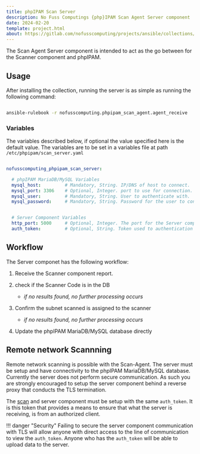 ```yaml
---
title: phpIPAM Scan Server
description: No Fuss Computings {php}IPAM Scan Agent Server component
date: 2024-02-20
template: project.html
about: https://gitlab.com/nofusscomputing/projects/ansible/collections/phpipam_scan_agent
---
```


The Scan Agent Server component is intended to act as the go between for the Scanner component and phpIPAM.


## Usage

After installing the collection, running the server is as simple as running the following command:

``` bash

ansible-rulebook -r nofusscomputing.phpipam_scan_agent.agent_receive

```


### Variables

The variables described below, if optional the value specified here is the default value. The variables are to be set in a variables file at path `/etc/phpipam/scan_server.yaml`

``` yaml

nofusscomputing_phpipam_scan_server:

  # phpIPAM MariaDB/MySQL Variables
  mysql_host:         # Mandatory, String. IP/DNS of host to connect.
  mysql_port: 3306    # Optional, Integer. port to use for connection.
  mysql_user:         # Mandatory, String. User to authenticate with.
  mysql_password:     # Mandatory, String. Password for the user to connect with.


  # Server Component Variables
  http_port: 5000     # Optional, Integer. The port for the Server component to listen for connections.
  auth_token:         # Optional, String. Token used to authentication Agents.

```


## Workflow

The Server componet has the following workflow:

1. Receive the Scanner component report.

1. check if the Scanner Code is in the DB

    - _if no results found, no further processing occurs_

1. Confirm the subnet scanned is assigned to the scanner

    - _if no results found, no further processing occurs_

1. Update the phpIPAM MariaDB/MySQL database directly


## Remote network Scannning

Remote network scanning is possible with the Scan-Agent. The server must be setup and have connectivity to the phpIPAM MariaDB/MySQL database. Currently the server does not perform secure communication. As such you are strongly encouraged to setup the server component behind a reverse proxy that conducts the TLS termination.

The [scan](scanner.md#remote-network-scannning) and server component must be setup with the same `auth_token`. It is this token that provides a means to ensure that what the server is receiving, is from an authorized client.

!!! danger "Security"
    Failing to secure the server component communication with TLS will allow anyone with direct access to the line of communication to view the `auth_token`. Anyone who has the `auth_token` will be able to upload data to the server.

